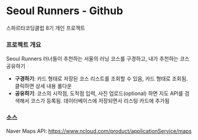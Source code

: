 # Seoul Runners - Github 
스파르타코딩클럽 8기 개인 프로젝트

### 프로젝트 개요

Seoul Runners 
러너들이 추천하는 서울의 러닝 코스를 구경하고, 내가 추천하는 코스 공유하기
- **구경하기**: 카드 형태로 저장된 코스 리스트를 조회할 수 있음, 카드 형태로 조회됨. 클릭하면 상세 내용 롤다운
- **공유하기**: 코스의 시작점, 도착점 입력, 사진 업로드(optional) 하면 지도 API를 검색해서 코스가 등록됨. 데이터베이스에 저장되면서 리스팅 카드에 추가됨

### 소스
Naver Maps API: https://www.ncloud.com/product/applicationService/maps
